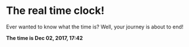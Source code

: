 # The real time clock!

Ever wanted to know what the time is? Well, your journey is about to end!

**The time is Dec 02, 2017, 17:42**